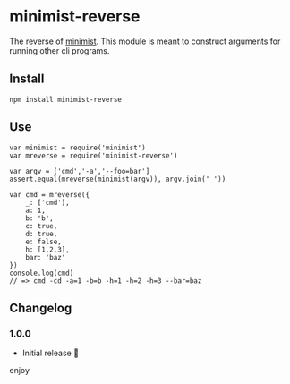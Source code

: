 # minimist-reverse 


The reverse of [minimist](https://github.com/substack/minimist).  This module is meant to construct arguments for running other cli programs.

## Install

    npm install minimist-reverse

## Use

    var minimist = require('minimist')
    var mreverse = require('minimist-reverse')

    var argv = ['cmd','-a','--foo=bar'] 
    assert.equal(mreverse(minimist(argv)), argv.join(' ')) 

    var cmd = mreverse({
	    _: ['cmd'],
	    a: 1,
	    b: 'b',
	    c: true,
	    d: true,
	    e: false,
	    h: [1,2,3],
	    bar: 'baz'
    })
    console.log(cmd)
    // => cmd -cd -a=1 -b=b -h=1 -h=2 -h=3 --bar=baz

## Changelog

### 1.0.0

* Initial release :tada:

enjoy
